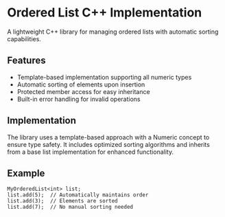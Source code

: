 # Ordered List C++ Implementation

A lightweight C++ library for managing ordered lists with automatic sorting capabilities.

## Features

- Template-based implementation supporting all numeric types
- Automatic sorting of elements upon insertion
- Protected member access for easy inheritance
- Built-in error handling for invalid operations

## Implementation

The library uses a template-based approach with a Numeric concept to ensure type safety. It includes optimized sorting algorithms and inherits from a base list implementation for enhanced functionality.

## Example

```
MyOrderedList<int> list;
list.add(5);  // Automatically maintains order
list.add(3);  // Elements are sorted
list.add(7);  // No manual sorting needed
```
